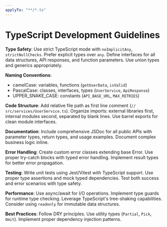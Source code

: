 ```yaml
---
applyTo: "**/*.ts"
---
```


# TypeScript Development Guidelines

**Type Safety**: Use strict TypeScript mode with `noImplicitAny`, `strictNullChecks`. Prefer explicit types over `any`. Define interfaces for all data structures, API responses, and function parameters. Use union types and generics appropriately.

**Naming Conventions**:

- camelCase: variables, functions (`getUserData`, `isValid`)
- PascalCase: classes, interfaces, types (`UserService`, `ApiResponse`)
- UPPER_SNAKE_CASE: constants (`API_BASE_URL`, `MAX_RETRIES`)

**Code Structure**: Add relative file path as first line comment (`// src/services/UserService.ts`). Organize imports: external libraries first, internal modules second, separated by blank lines. Use barrel exports for clean module interfaces.

**Documentation**: Include comprehensive JSDoc for all public APIs with parameter types, return types, and usage examples. Document complex business logic inline.

**Error Handling**: Create custom error classes extending base Error. Use proper try-catch blocks with typed error handling. Implement result types for better error propagation.

**Testing**: Write unit tests using Jest/Vitest with TypeScript support. Use proper type assertions and mock typed dependencies. Test both success and error scenarios with type safety.

**Performance**: Use async/await for I/O operations. Implement type guards for runtime type checking. Leverage TypeScript's tree-shaking capabilities. Consider using `readonly` for immutable data structures.

**Best Practices**: Follow DRY principles. Use utility types (`Partial`, `Pick`, `Omit`). Implement proper dependency injection patterns.

